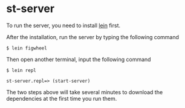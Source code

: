 # st-server

To run the server, you need to install [lein](https://leiningen.org/) first.

After the installation, run the server by typing the following command

```
$ lein figwheel
```

Then open another terminal, input the following command
```
$ lein repl

st-server.repl=> (start-server)
```

The two steps above will take several minutes to download the dependencies at the first time you run them.
